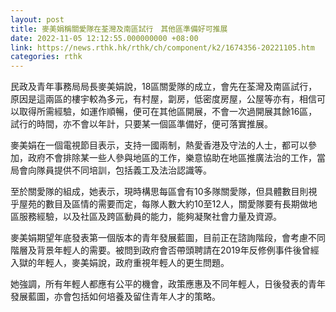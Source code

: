 ```yaml
---
layout: post
title: 麥美娟稱關愛隊在荃灣及南區試行　其他區準備好可推展
date: 2022-11-05 12:12:55.000000000 +08:00
link: https://news.rthk.hk/rthk/ch/component/k2/1674356-20221105.htm
categories: rthk
---
```


民政及青年事務局局長麥美娟說，18區關愛隊的成立，會先在荃灣及南區試行，原因是這兩區的樓宇較為多元，有村屋，劏房，低密度房屋，公屋等亦有，相信可以取得所需經驗，如運作順暢，便可在其他區開展，不會一次過開展其餘16區，試行的時間，亦不會以年計，只要某一個區準備好，便可落實推展。

麥美娟在一個電視節目表示，支持一國兩制，熱愛香港及守法的人士，都可以參加，政府不會排除某一些人參與地區的工作，樂意協助在地區推廣法治的工作，當局會向隊員提供不同培訓，包括義工及法治認識等。

至於關愛隊的組成，她表示，現時構思每區會有10多隊關愛隊，但具體數目則視乎屋苑的數目及區情的需要而定，每隊人數大約10至12人，關愛隊要有長期做地區服務經驗，以及社區及跨區動員的能力，能夠凝聚社會力量及資源。

麥美娟期望年底發表第一個版本的青年發展藍圖，目前正在諮詢階段，會考慮不同階層及背景年輕人的需要。被問到政府會否帶頭聘請在2019年反修例事件後曾經入獄的年輕人，麥美娟說，政府重視年輕人的更生問題。

她強調，所有年輕人都應有公平的機會，政策應惠及不同年輕人，日後發表的青年發展藍圖，亦會包括如何培養及留住青年人才的策略。
